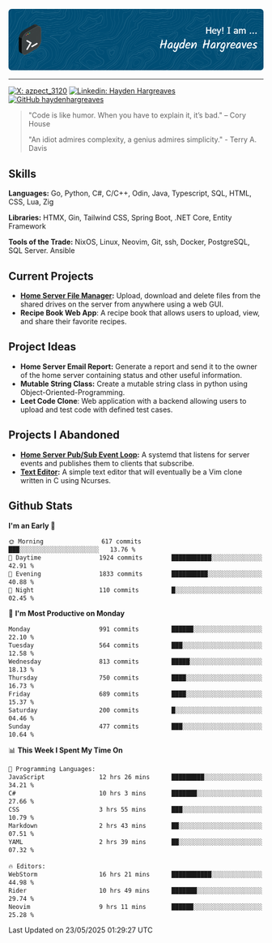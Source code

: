 ![Hayden Hargreaves](./assets/github-header-image.png)

<hr>

[![X: azpect_3120](https://img.shields.io/twitter/follow/azpect_3120?style=social)](https://x.com/azpect_3120)
[![Linkedin: Hayden Hargreaves](https://img.shields.io/badge/-Hayden%20Hargreaves-blue?style=flat-square&logo=Linkedin&logoColor=white&link=https://www.linkedin.com/in/hayden-hargreaves-37b2802a4/)](https://www.linkedin.com/in/hayden-hargreaves-37b2802a4/)
[![GitHub haydenhargreaves](https://img.shields.io/github/followers/haydenhargreaves?label=follow&style=social)](https://github.com/haydenhargreaves)

> "Code is like humor. When you have to explain it, it’s bad." – Cory House
> 
> "An idiot admires complexity, a genius admires simplicity." - Terry A. Davis

## Skills
**Languages:** Go, Python, C#, C/C++, Odin, Java, Typescript, SQL, HTML, CSS, Lua, Zig

**Libraries:** HTMX, Gin, Tailwind CSS, Spring Boot, .NET Core, Entity Framework

**Tools of the Trade:** NixOS, Linux, Neovim, Git, ssh, Docker, PostgreSQL, SQL Server. Ansible


## Current Projects 
- **[Home Server File Manager](https://github.com/haydenhargreaves/ServerFileManager):** Upload, download and delete files from the shared drives on the server from anywhere using a web GUI.
- **Recipe Book Web App**: A recipe book that allows users to upload, view, and share their favorite recipes.


## Project Ideas
- **Home Server Email Report:** Generate a report and send it to the owner of the home server containing status and other useful information.
- **Mutable String Class:** Create a mutable string class in python using Object-Oriented-Programming.
- **Leet Code Clone**: Web application with a backend allowing users to upload and test code with defined test cases.

## Projects I Abandoned 
- **[Home Server Pub/Sub Event Loop](https://github.com/haydenhargreaves/TCPNotificationManager):** A systemd that listens for server events and publishes them to clients that subscribe.
- **[Text Editor](https://github.com/haydenhargreaves/TextEditor):** A simple text editor that will eventually be a Vim clone written in C using Ncurses.



## Github Stats

<!--START_SECTION:waka-->
**I'm an Early 🐤** 

```text
🌞 Morning                617 commits         ███░░░░░░░░░░░░░░░░░░░░░░   13.76 % 
🌆 Daytime                1924 commits        ███████████░░░░░░░░░░░░░░   42.91 % 
🌃 Evening                1833 commits        ██████████░░░░░░░░░░░░░░░   40.88 % 
🌙 Night                  110 commits         █░░░░░░░░░░░░░░░░░░░░░░░░   02.45 % 
```
📅 **I'm Most Productive on Monday** 

```text
Monday                   991 commits         ██████░░░░░░░░░░░░░░░░░░░   22.10 % 
Tuesday                  564 commits         ███░░░░░░░░░░░░░░░░░░░░░░   12.58 % 
Wednesday                813 commits         █████░░░░░░░░░░░░░░░░░░░░   18.13 % 
Thursday                 750 commits         ████░░░░░░░░░░░░░░░░░░░░░   16.73 % 
Friday                   689 commits         ████░░░░░░░░░░░░░░░░░░░░░   15.37 % 
Saturday                 200 commits         █░░░░░░░░░░░░░░░░░░░░░░░░   04.46 % 
Sunday                   477 commits         ███░░░░░░░░░░░░░░░░░░░░░░   10.64 % 
```


📊 **This Week I Spent My Time On** 

```text
💬 Programming Languages: 
JavaScript               12 hrs 26 mins      █████████░░░░░░░░░░░░░░░░   34.21 % 
C#                       10 hrs 3 mins       ███████░░░░░░░░░░░░░░░░░░   27.66 % 
CSS                      3 hrs 55 mins       ███░░░░░░░░░░░░░░░░░░░░░░   10.79 % 
Markdown                 2 hrs 43 mins       ██░░░░░░░░░░░░░░░░░░░░░░░   07.51 % 
YAML                     2 hrs 39 mins       ██░░░░░░░░░░░░░░░░░░░░░░░   07.32 % 

🔥 Editors: 
WebStorm                 16 hrs 21 mins      ███████████░░░░░░░░░░░░░░   44.98 % 
Rider                    10 hrs 49 mins      ███████░░░░░░░░░░░░░░░░░░   29.74 % 
Neovim                   9 hrs 11 mins       ██████░░░░░░░░░░░░░░░░░░░   25.28 % 
```


 Last Updated on 23/05/2025 01:29:27 UTC
<!--END_SECTION:waka-->
